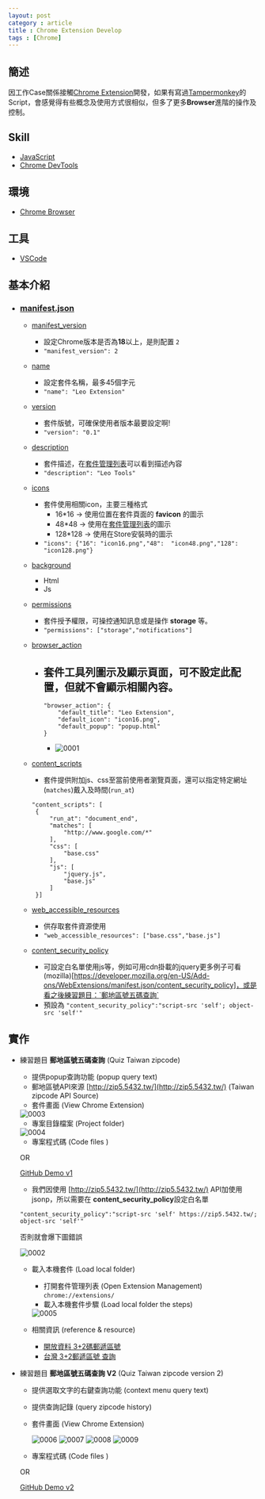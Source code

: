 ```yaml
---
layout: post
category : article
title : Chrome Extension Develop
tags : [Chrome]
---
```


## 簡述 
因工作Case關係接觸[Chrome Extension](https://developer.chrome.com/extensions)開發，如果有寫過[Tampermonkey](https://tampermonkey.net/)的Script，會感覺得有些概念及使用方式很相似，但多了更多**Browser**進階的操作及控制。

## Skill
- [JavaScript](https://developer.mozilla.org/zh-TW/docs/Learn/JavaScript)
- [Chrome DevTools](https://developer.chrome.com/devtools)

## 環境
- [Chrome Browser](https://www.google.com.tw/chrome/browser/desktop/index.html)

## 工具
- [VSCode](https://code.visualstudio.com/)

## 基本介紹

- ### [manifest.json](https://developer.chrome.com/extensions/manifest)
    - [manifest_version](https://developer.chrome.com/extensions/manifest/manifest_version)
        - 設定Chrome版本是否為**18**以上，是則配置 `2`
        - `"manifest_version": 2`
    - [name](https://developer.chrome.com/extensions/manifest/name#name)
        - 設定套件名稱，最多45個字元 
        - `"name": "Leo Extension"`
    - [version](https://developer.chrome.com/extensions/manifest/version)
        - 套件版號，可確保使用者版本最要設定啊! 
        - `"version": "0.1"`
    - [description](https://developer.chrome.com/extensions/manifest/description)
        - 套件描述，在[套件管理列表](chrome://extensions)可以看到描述內容
        - `"description": "Leo Tools"`
    - [icons](https://developer.chrome.com/extensions/manifest/icons)
        - 套件使用相關icon，主要三種格式 
            - 16*16 → 使用位置在套件頁面的 **favicon** 的圖示
            - 48*48 → 使用在[套件管理列表](chrome://extensions)的圖示
            - 128*128 → 使用在Store安裝時的圖示
        - ` "icons": {"16": "icon16.png","48":  "icon48.png","128": "icon128.png"} `
    - [background](https://developer.chrome.com/extensions/background_pages)
        - Html
        - Js
    - [permissions](https://developer.chrome.com/extensions/declare_permissions)
        - 套件授予權限，可操控通知訊息或是操作 **storage** 等。
        - `"permissions": ["storage","notifications"]`
    - [browser_action](https://developer.chrome.com/extensions/browserAction)
        - 套件工具列圖示及顯示頁面，可不設定此配置，但就不會顯示相關內容。
            - 
            ```
            "browser_action": {
                "default_title": "Leo Extension",
                "default_icon": "icon16.png",
                "default_popup": "popup.html"
            } 
            ```
            - <img class="img-responsive" src="{{ site.url }}/assets/images/posts/20170801/0001.png" alt="0001"/>
    - [content_scripts](https://developer.chrome.com/extensions/content_scripts)
       - 套件提供附加js、css至當前使用者瀏覽頁面，還可以指定特定網址(`matches`)戴入及時間(`run_at`)

       ```
       "content_scripts": [
        {
            "run_at": "document_end",
            "matches": [
                "http://www.google.com/*"
            ],
            "css": [
                "base.css"
            ],
            "js": [
                "jquery.js",
                "base.js"
            ]
        }]
        ```

    - [web_accessible_resources](https://developer.chrome.com/extensions/manifest/web_accessible_resources)
        - 供存取套件資源使用
        - ` "web_accessible_resources": ["base.css","base.js"] `

    - [content_security_policy](https://developer.chrome.com/extensions/contentSecurityPolicy)
        - 可設定白名單使用js等，例如可用cdn掛載的jquery更多例子可看(mozilla)[https://developer.mozilla.org/en-US/Add-ons/WebExtensions/manifest.json/content_security_policy]，或是看之後練習題目：`郵地區號五碼查詢`
        - 預設為 `"content_security_policy":"script-src 'self'; object-src 'self'"`

## 實作

- 練習題目 **郵地區號五碼查詢** (Quiz Taiwan zipcode)
    - 提供popup查詢功能 (popup query text)
    - 郵地區號API來源 [http://zip5.5432.tw/](http://zip5.5432.tw/) (Taiwan zipcode API Source)
    - 套件畫面 (View Chrome Extension)

    <img class="img-responsive" src="{{ site.url }}/assets/images/posts/20170801/0003.png" alt="0003"/>

    - 專案目錄檔案 (Project folder)

    <img class="img-responsive" src="{{ site.url }}/assets/images/posts/20170801/0004.png" alt="0004"/>

    - 專案程式碼 (Code files )

    <script src="https://gist.github.com/leejulee/43ecefbb11d1ba6b8b3726325c82e028.js"></script>
    
    OR 

    [GitHub Demo v1](https://github.com/leejulee/LeoChromeExtension/tree/5bc41fa129da4b063ed312678ec2ea66cb129912)

    - 我們因使用 [http://zip5.5432.tw/](http://zip5.5432.tw/) API加使用jsonp，所以需要在 **content_security_policy**設定白名單 

    ``` 
    "content_security_policy":"script-src 'self' https://zip5.5432.tw/; object-src 'self'" 
    ```

     否則就會爆下圖錯誤
     
     <img class="img-responsive" src="{{ site.url }}/assets/images/posts/20170801/0002.png" alt="0002"/>

    - 載入本機套件 (Load local folder)
        - 打開套件管理列表 (Open Extension Management) `chrome://extensions/`
        - 載入本機套件步驟 (Load local folder the steps)

        <img class="img-responsive" src="{{ site.url }}/assets/images/posts/20170801/0005.png" alt="0005"/>

    - 相關資訊 (reference & resource)
        - [開放資料 3+2碼郵遞區號](https://data.gov.tw/dataset/5948)
        - [台灣 3+2郵遞區號 查詢](http://zip5.5432.tw/)

- 練習題目 **郵地區號五碼查詢 V2** (Quiz Taiwan zipcode version 2)
    - 提供選取文字的右鍵查詢功能 (context menu query text)
    - 提供查詢記錄 (query zipcode history)
    - 套件畫面 (View Chrome Extension)
        
        <img class="img-responsive" src="{{ site.url }}/assets/images/posts/20170801/0006.png" alt="0006"/>
        <img class="img-responsive" src="{{ site.url }}/assets/images/posts/20170801/0007.png" alt="0007"/>
        <img class="img-responsive" src="{{ site.url }}/assets/images/posts/20170801/0008.png" alt="0008"/>
        <img class="img-responsive" src="{{ site.url }}/assets/images/posts/20170801/0009.png" alt="0009"/>

    - 專案程式碼 (Code files )

    <script src="https://gist.github.com/leejulee/9e461471e994899ac41cc377cbd01036.js"></script>

    OR 

    [GitHub Demo v2](https://github.com/leejulee/LeoChromeExtension)
